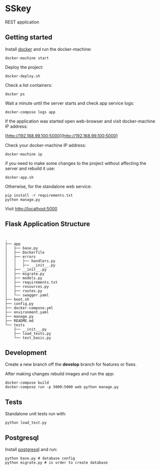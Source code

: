 # SSkey
REST application 

## Getting started

Install [docker](https://docs.docker.com/engine/installation/) and run the docker-machine:

```shell
docker-machine start
```

Deploy the project:

```
docker-deploy.sh
```

Check a list containers:

```
docker ps
```

Wait a minute until the server starts and check app service logs:

```
docker-compose logs app
```

If the application was started open web-browser and visit docker-machine IP address:

[http://192.168.99.100:5000](http://192.168.99.100:5000)

Check your docker-machine IP address:

```
docker-machine ip
```

if you need to make some changes to the project without affecting the server and rebuild it use:

```
docker-app.sh
```

Otherwise, for the standalone web service:

```shell
pip install -r requirements.txt
python manage.py
```

Visit [http://localhost:5000](http://localhost:5000)

## Flask Application Structure 

```

.
├── app
│   ├── base.py
│   ├── Dockerfile
│   ├── errors
│   │   ├── handlers.py
│   │   ├── __init__.py
│   ├── __init__.py
│   ├── migrate.py
│   ├── models.py
│   ├── requirements.txt
│   ├── resources.py
│   ├── routes.py
│   └── swagger.yaml
├── boot.sh
├── config.py
├── docker-compose.yml
├── environment.yaml
├── manage.py
├── README.md
└── tests
    ├── __init__.py
    ├── load_tests.py
    └── test_basic.py

```

## Development

Create a new branch off the **develop** branch for features or fixes.

After making changes rebuild images and run the app:

```shell
docker-compose build
docker-compose run -p 5000:5000 web python manage.py
```

## Tests

Standalone unit tests run with:

```shell
python load_test.py
```

## Postgresql

Install [postgresql](https://www.postgresql.org/download/) and run:
```shell
python base.py # database config
python migrate.py # in order to create database
```
